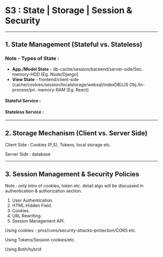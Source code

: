# S3 : State | Storage | Session & Security
---
## 1. State Management (Stateful vs. Stateless)
### Note - Types of State : 
   - **App./Model State** - db-cache/session/backend/server-side/Sec. memory-HDD [Eg. Node/Django]
   - **View State** - frontend/client-side (cache/cookies/session/localstorage/websql/indexDB)/JS Obj./In-process/pri. memory-RAM [Eg. React]

#### Stateful Service : 

#### Stateless Service : 
---
## 2. Storage Mechanism (Client vs. Server Side)
Client Side : Cookies (P,S), Tokens, local storage etc.

Server Side : database

---
## 3. Session Management & Security Policies
Note : only intro of cookies, token etc. detail algo will be discussed in authentication & authorization section. 
1.  User Authentication.
2.  HTML Hidden Field.
3.  Cookies.
4.  URL Rewriting.
5.  Session Management API.

Using cookies - pros/cons/security-attacks-protection/CORS etc.

Using Tokens/Session cookies/etc.

Using Both/hybrid
